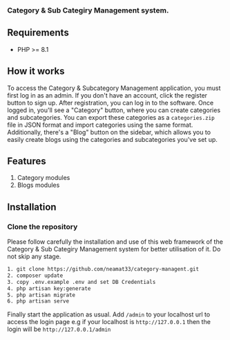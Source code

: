 
### Category & Sub Categiry Management system.

## Requirements

- PHP >= 8.1

## How it works

To access the Category & Subcategory Management application, you must first log in as an admin. If you don't have an account, click the register button to sign up. After registration, you can log in to the software. Once logged in, you'll see a "Category" button, where you can create categories and subcategories. You can export these categories as a `categories.zip` file in JSON format and import categories using the same format. Additionally, there's a "Blog" button on the sidebar, which allows you to easily create blogs using the categories and subcategories you've set up.  


## Features

1. Category modules
2. Blogs modules

## Installation

### Clone the repository
Please follow carefully the installation and use of this web framework of the Category & Sub Categiry Management system for better utilisation of it. Do not skip any stage.

```bash
1. git clone https://github.com/neamat33/category-managent.git
2. composer update
3. copy .env.example .env and set DB Credentials
4. php artisan key:generate
5. php artisan migrate
6. php artisan serve

```
Finally start the application as usual. Add `/admin` to your localhost url to access the login page e.g if your localhost is `http://127.0.0.1` then the login will be `http://127.0.0.1/admin` 


```



